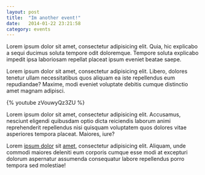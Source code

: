 ```yaml
---
layout: post
title:  "Im another event!"
date:   2014-01-22 23:21:58
category: events
---
```

Lorem ipsum dolor sit amet, consectetur adipisicing elit. Quia, hic explicabo a sequi ducimus soluta tempore odit doloremque. Tempore soluta explicabo impedit ipsa laboriosam repellat placeat ipsum eveniet beatae saepe.

Lorem ipsum dolor sit amet, consectetur adipisicing elit. Libero, dolores tenetur ullam necessitatibus quos aliquam ea iste repellendus eum repudiandae? Maxime, modi eveniet voluptate debitis cumque distinctio amet magnam adipisci.

{% youtube zVouwyQz3ZU %}

Lorem ipsum dolor sit amet, consectetur adipisicing elit. Accusamus, nesciunt eligendi quibusdam optio dicta reiciendis laborum animi reprehenderit repellendus nisi quisquam voluptatem quos dolores vitae asperiores tempora placeat. Maiores, iure?

Lorem [ipsum dolor] sit [amet], consectetur adipisicing elit. Aliquam, unde commodi maiores deleniti eum corporis cumque esse modi at excepturi dolorum aspernatur assumenda consequatur labore repellendus porro tempora sed molestiae!

[ipsum dolor]: http://www.grails.org
[amet]: https:www.github.com